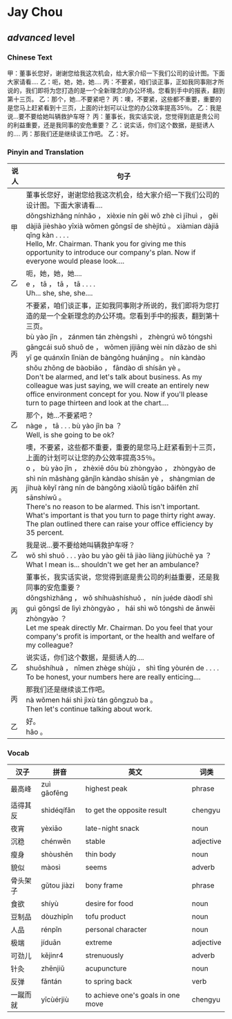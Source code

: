 # Jay Chou
## *advanced* level

### Chinese Text
甲：董事长您好，谢谢您给我这次机会，给大家介绍一下我们公司的设计图。下面大家请看....
乙：呃，她，她，她....
丙：不要紧，咱们谈正事，正如我同事刚才所说的，我们即将为您打造的是一个全新理念的办公环境。您看到手中的报表，翻到第十三页。
乙：那个，她...不要紧吧？
丙：噢，不要紧，这些都不重要，重要的是您马上赶紧看到十三页，上面的计划可以让您的办公效率提高35％。
乙：我是说...要不要给她叫辆救护车呀？
丙：董事长，我实话实说，您觉得到底是贵公司的利益重要，还是我同事的安危重要？
乙：说实话，你们这个数据，是挺诱人的....
丙：那我们还是继续谈工作吧。
乙：好。

### Pinyin and Translation
|说人|句子|
|----|----|
|甲|董事长您好，谢谢您给我这次机会，给大家介绍一下我们公司的设计图。下面大家请看....<br />dǒngshìzhǎng nínhǎo ， xièxie nín gěi wǒ zhè cì jīhuì ， gěi dàjiā jièshào yīxià wǒmen gōngsī de shèjìtú 。 xiàmian dàjiā qǐng kàn . . . .<br />Hello, Mr. Chairman. Thank you for giving me this opportunity to introduce our company's plan. Now if everyone would please look....|
|乙|呃，她，她，她....<br />e ， tā ， tā ， tā . . . .<br />Uh... she, she, she....|
|丙|不要紧，咱们谈正事，正如我同事刚才所说的，我们即将为您打造的是一个全新理念的办公环境。您看到手中的报表，翻到第十三页。<br />bù yào jǐn ， zánmen tán zhèngshì ， zhèngrú wǒ tóngshì gāngcái suǒ shuō de ， wǒmen jíjiāng wèi nín dǎzào de shì yī ge quánxīn lǐniàn de bàngōng huánjìng 。 nín kàndào shǒu zhōng de bàobiǎo ， fāndào dì shísān yè 。<br />Don't be alarmed, and let's talk about business. As my colleague was just saying, we will create an entirely new office environment concept for you. Now if you'll please turn to page thirteen and look at the chart....|
|乙|那个，她...不要紧吧？<br />nàge ， tā . . . bù yào jǐn ba ？<br />Well, is she going to be ok?|
|丙|噢，不要紧，这些都不重要，重要的是您马上赶紧看到十三页，上面的计划可以让您的办公效率提高35％。<br />o ， bù yào jǐn ， zhèxiē dōu bù zhòngyào ， zhòngyào de shì nín mǎshàng gǎnjǐn kàndào shísān yè ， shàngmian de jìhuà kěyǐ ràng nín de bàngōng xiàolǜ tígāo bǎifēn zhī sānshíwǔ 。<br />There's no reason to be alarmed. This isn't important. What's important is that you turn to page thirty right away. The plan outlined there can raise your office efficiency by 35 percent.|
|乙|我是说...要不要给她叫辆救护车呀？<br />wǒ shì shuō . . . yào bu yào gěi tā jiào liàng jiùhùchē ya ？<br />What I mean is... shouldn't we get her an ambulance?|
|丙|董事长，我实话实说，您觉得到底是贵公司的利益重要，还是我同事的安危重要？<br />dǒngshìzhǎng ， wǒ shíhuàshíshuō ， nín juéde dàodǐ shì guì gōngsī de lìyì zhòngyào ， hái shì wǒ tóngshì de ānwēi zhòngyào ？<br />Let me speak directly Mr. Chairman. Do you feel that your company's profit is important, or the health and welfare of my colleague?|
|乙|说实话，你们这个数据，是挺诱人的....<br />shuōshíhuà ， nǐmen zhège shùjù ， shì tǐng yòurén de . . . .<br />To be honest, your numbers here are really enticing....|
|丙|那我们还是继续谈工作吧。<br />nà wǒmen hái shì jìxù tán gōngzuò ba 。<br />Then let's continue talking about work.|
|乙|好。<br />hǎo 。<br />|
### Vocab
|汉子|拼音|英文|词类|
|----|----|----|----|
|最高峰|zuì gāofēng|highest peak|phrase|
|适得其反|shìdéqífǎn|to get the opposite result|chengyu|
|夜宵|yèxiāo|late-night snack|noun|
|沉稳|chénwěn|stable|adjective|
|瘦身|shòushēn|thin body|noun|
|貌似|màosì|seems|adverb|
|骨头架子|gǔtou jiàzi|bony frame|phrase|
|食欲|shíyù|desire for food|noun|
|豆制品|dòuzhipǐn|tofu product|noun|
|人品|rénpǐn|personal character|noun|
|极端|jíduān|extreme|adjective|
|可劲儿|kějinr4|strenuously|adverb|
|针灸|zhēnjiǔ|acupuncture|noun|
|反弹|fǎntán|to spring back|verb|
|一蹴而就|yīcùérjiù|to achieve one's goals in one move|chengyu|